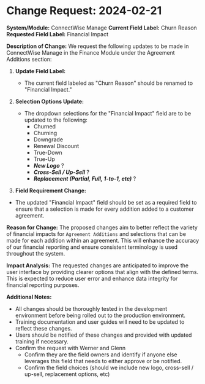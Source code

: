 # Change Request: 2024-02-21

**System/Module:** ConnectWise Manage 
**Current Field Label:** Churn Reason 
**Requested Field Label:** Financial Impact

**Description of Change:** We request the following updates to be made in ConnectWise Manage in the Finance Module under the Agreement Additions section:

1. **Update Field Label:**
    - The current field labeled as "Churn Reason" should be renamed to "Financial Impact."

2. **Selection Options Update:**
    - The dropdown selections for the "Financial Impact" field are to be updated to the following:
        - Churned
        - Churning
        - Downgrade
        - Renewal Discount
        - True-Down
        - True-Up
        - ***New Logo*** ?
        - ***Cross-Sell / Up-Sell*** ?
        - ***Replacement (Partial, Full, 1-to-1, etc)*** ?

3. **Field Requirement Change:**
- The updated "Financial Impact" field should be set as a required field to ensure that a selection is made for every addition added to a customer agreement.

**Reason for Change:** The proposed changes aim to better reflect the variety of financial impacts for `Agreement Additions` and selections that can be made for each addition within an agreement. This will enhance the accuracy of our financial reporting and ensure consistent terminology is used throughout the system.

**Impact Analysis:** The requested changes are anticipated to improve the user interface by providing clearer options that align with the defined terms. This is expected to reduce user error and enhance data integrity for financial reporting purposes.

**Additional Notes:**

- All changes should be thoroughly tested in the development environment before being rolled out to the production environment.
- Training documentation and user guides will need to be updated to reflect these changes.
- Users should be notified of these changes and provided with updated training if necessary.
- Confirm the request with Werner and Glenn
	- Confirm they are the field owners and identify if anyone else leverages this field that needs to either approve or be notified.
	- Confirm the field choices (should we include new logo, cross-sell / up-sell, replacement options, etc)